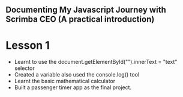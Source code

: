 ## Documenting My Javascript Journey with Scrimba CEO (A practical introduction)
# Lesson 1
- Learnt to use the document.getElementById("").innerText = "text" selector
- Created a variable also used the console.log() tool
- Learnt the basic mathematical calculator
- Built a passenger timer app as the final project. 

